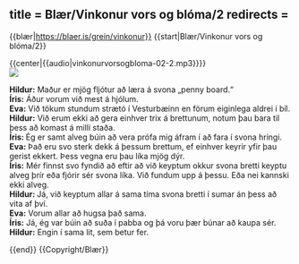 title = Blær/Vinkonur vors og blóma/2
redirects =
---

{{blær|https://blaer.is/grein/vinkonur}}
{{start|Blær/Vinkonur vors og blóma/2}}
<div class="book" data-translate=true data-audio-file="vinkonurvorsogbloma-02-2.mp3">
{{center|{{audio|vinkonurvorsogbloma-02-2.mp3}}}}
<html>
<div class="blaer article">

  
<div class="article-entry">
  <div class="image-box image-box-medium">
    <img src="https://ylhyra.is/Special:Filepath/Blær_–_Vinkonur_vors_og_blóma_15134.jpeg">
  </div>

  <div class="text">
    <p><strong data-no-translate="true" data-no-audio="true"></strong><strong data-no-translate="true" data-no-audio="true">Hildur:</strong> Maður er mjög fljótur að læra á svona „penny board.“<br><strong data-no-translate="true" data-no-audio="true"></strong><strong data-no-translate="true" data-no-audio="true">Íris:</strong> Áður vorum við mest á hjólum.<br><strong data-no-translate="true" data-no-audio="true"></strong><strong data-no-translate="true" data-no-audio="true">Eva:</strong> Við tökum stundum strætó í Vesturbæinn
      en förum eiginlega aldrei í bíl.<br><strong data-no-translate="true" data-no-audio="true"></strong><strong data-no-translate="true" data-no-audio="true">Hildur:</strong> Við erum ekki að gera einhver trix á brettunum, notum þau bara til þess að komast á milli staða.<br><strong data-no-translate="true" data-no-audio="true"></strong><strong data-no-translate="true" data-no-audio="true">Íris: </strong>Ég er samt alveg búin að vera
      prófa mig áfram í að fara í svona hringi.<br><strong data-no-translate="true" data-no-audio="true"></strong><strong data-no-translate="true" data-no-audio="true">Eva:</strong> Það eru svo sterk dekk á þessum brettum, ef einhver keyrir yfir þau gerist ekkert. Þess vegna eru þau líka mjög dýr.<br><strong data-no-translate="true" data-no-audio="true"></strong><strong data-no-translate="true" data-no-audio="true">Íris:</strong> Mér
      finnst svo fyndið að eftir að við keyptum okkur svona bretti keyptu alveg þrír eða fjórir sér svona líka. Við fundum upp á þessu. Eða nei kannski ekki alveg.<br><strong data-no-translate="true" data-no-audio="true"></strong><strong data-no-translate="true" data-no-audio="true">Hildur: </strong>Já, við keyptum allar á sama tíma svona bretti
      í sumar án þess að vita af því.<br><strong data-no-translate="true" data-no-audio="true"></strong><strong data-no-translate="true" data-no-audio="true">Eva:</strong> Vorum allar að hugsa það sama.<br><strong data-no-translate="true" data-no-audio="true"></strong><strong data-no-translate="true" data-no-audio="true">Íris:</strong> Já, ég var búin að suða í pabba og þá voru þær búnar að kaupa sér.<br><strong data-no-translate="true" data-no-audio="true">Hildur:</strong> Engin
      í sama lit, sem betur fer.</p>
  </div>

</div>

  
</div>
</html>
</div>
{{end}}
{{Copyright/Blær}}
